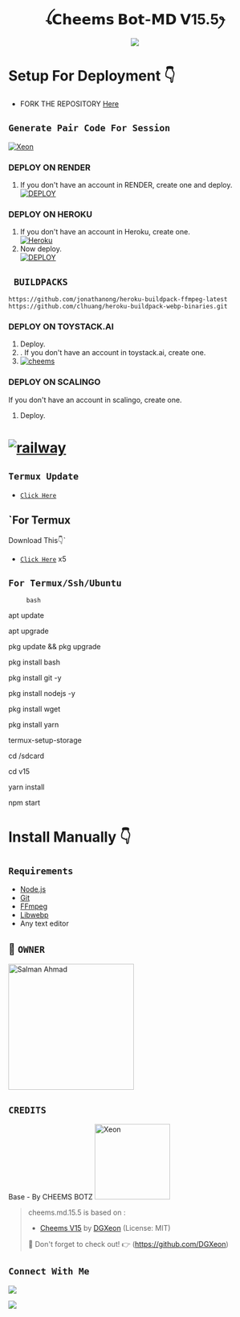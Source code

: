 
<h1 align="center">ꪶ𝗖𝗵𝗲𝗲𝗺𝘀 𝗕𝗼𝘁-𝗠𝗗 𝗩15.5ꫂ<br></h1>
<p align="center">
<img src="https://i.ibb.co/RC7JWDj/e258b5ae2b1cf8195d33743570dbe498.jpg" />
</p>

# Setup For Deployment 👇

- FORK THE REPOSITORY [Here](https://github.com/Dream-guy-yato/Cheems-bot-15.5)


## `Generate Pair Code For Session`
[![Xeon](https://repl.it/badge/github/quiec/whatsasena)](https://replit.com/@DGXeon/Xeon-PairCode)


### DEPLOY ON RENDER

1. If you don't have an account in RENDER, create one and deploy.
    <br>
    <a href='https://dashboard.render.com/select-repo?type=web' target="_blank"><img alt='DEPLOY' src='https://img.shields.io/badge/-DEPLOY-black?style=for-the-badge&logo=render&logoColor=white'/></a>


### DEPLOY ON HEROKU

1. If you don't have an account in Heroku, create one.
    <br>
    <a href='https://signup.heroku.com/' target="_blank"><img alt='Heroku' src='https://img.shields.io/badge/-Create-purple?style=for-the-badge&logo=heroku&logoColor=white'/></a>
2. Now deploy.
    <br>
    <a href='https://dashboard.heroku.com/new?template=https://github.com/Dream-guy-yato/cheems.md.v15' target="_blank"><img alt='DEPLOY' src='https://img.shields.io/badge/-DEPLOY-purple?style=for-the-badge&logo=heroku&logoColor=white'/></a>


## ` BUILDPACKS`

```
https://github.com/jonathanong/heroku-buildpack-ffmpeg-latest
https://github.com/clhuang/heroku-buildpack-webp-binaries.git
```

### DEPLOY ON TOYSTACK.AI
1. Deploy.
2. . If you don't have an account in toystack.ai, create one.
4. [![cheems](https://img.shields.io/badge/deploy_on_toystalk-000000?style=for-the-badge&logo=render&logoColor=white&buttcode=1n2i3m4a)](https://toystack.ai)


### DEPLOY ON SCALINGO
 If you don't have an account in scalingo, create one.

1. Deploy.
    <br>
# <a href="https://auth.scalingo.com/users/sign_up"><img title="railway" src="https://img.shields.io/badge/DEPLOY ON SCALINGO-h?color=red&style=for-the-badge&logo=msi"></a>



## `Termux Update`
- [`Click Here`](https://shrinkme.us/NGUEriv)

## `For Termux 
Download This👇`
- [`Click Here`](https://shrinkme.dev/04Sk)  x5

## `For Termux/Ssh/Ubuntu`
         bash
apt update

apt upgrade

pkg update && pkg upgrade

pkg install bash

pkg install git -y

pkg install nodejs -y  

pkg install wget

pkg install yarn

termux-setup-storage 

cd /sdcard  

cd v15

yarn install

npm start 

# Install Manually 👇
## `Requirements`
* [Node.js](https://nodejs.org/en/)
* [Git](https://git-scm.com/downloads)
* [FFmpeg](https://github.com/BtbN/FFmpeg-Builds/releases/download/autobuild-2020-12-08-13-03/ffmpeg-n4.3.1-26-gca55240b8c-win64-gpl-4.3.zip)
* [Libwebp](https://developers.google.com/speed/webp/download)
* Any text editor
    
## 📛 `OWNER` 
<a href="https://github.com/Dream-guy-yato"><img src="https://github.com/Dream-guy-yato.png" width="250" height="250" alt="Salman Ahmad"/></a>

## `CREDITS` 

Base  - By CHEEMS BOTZ</button></div>
<a href="https://github.com/DGXeon"><img src="https://github.com/DGXeon.png" width="150" height="150" alt="Xeon"/></a>

>cheems.md.15.5 is based on :
>- [Cheems V15](https://github.com/DGXeon) by [DGXeon](https://github.com/DGXeon) (License: MIT)
>
> :unicorn: Don't forget to check out! :point_right: (https://github.com/DGXeon)
</p>

## ```Connect With Me```

<a href="https://www.instagram.com/_dream_guy_yato_?igsh=MzNlNGNkZWQ4Mg=="><img src="https://img.shields.io/badge/Instagram-A020F0?style=for-the-badge&logo=instagram&logoColor=white" />
</p>
<a href="https://wa.me/916009259402"><img src="https://img.shields.io/badge/Contact Dg Yato-25D366?style=for-the-badge&logo=whatsapp&logoColor=white" />
<a href="https://whatsapp.com/


